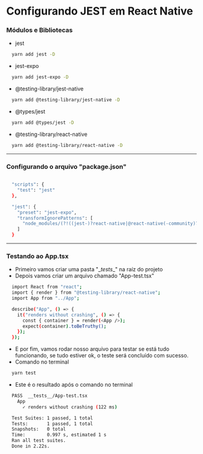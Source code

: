 # Configurando JEST em React Native
### Módulos e Bibliotecas
- jest
```bash
  yarn add jest -D
```
- jest-expo
```bash
  yarn add jest-expo -D
```
- @testing-library/jest-native
```bash
  yarn add @testing-library/jest-native -D
```
- @types/jest
```bash
  yarn add @types/jest -D
```
- @testing-library/react-native
```bash
  yarn add @testing-library/react-native -D
```
******
### Configurando o arquivo "package.json"

```bash

  "scripts": {
    "test": "jest"
  },

  "jest": {
    "preset": "jest-expo",
    "transformIgnorePatterns": [
      "node_modules/(?!((jest-)?react-native|@react-native(-community)?)|expo(nent)?|@expo(nent)?/.*|@expo-google-fonts/.*|react-navigation|@react-navigation/.*|@unimodules/.*|unimodules|sentry-expo|native-base|react-native-svg)"
    ]
  }
```
******
### Testando ao App.tsx
- Primeiro vamos criar uma pasta "\__tests__" na raíz do projeto
- Depois vamos criar um arquivo chamado "App-test.tsx"
```bash
  import React from "react";
  import { render } from "@testing-library/react-native";
  import App from "../App";

  describe("App", () => {
    it("renders without crashing", () => {
      const { container } = render(<App />);
      expect(container).toBeTruthy();
    });
  });
```
- E por fim, vamos rodar nosso arquivo para testar se está tudo funcionando, se tudo estiver ok, o teste será concluído com sucesso.
- Comando no terminal
```bash
  yarn test
```
- Este é o resultado após o comando no terminal
```bash
  PASS  __tests__/App-test.tsx
    App
      ✓ renders without crashing (122 ms)

  Test Suites: 1 passed, 1 total
  Tests:       1 passed, 1 total
  Snapshots:   0 total
  Time:        0.997 s, estimated 1 s
  Ran all test suites.
  Done in 2.22s.
```